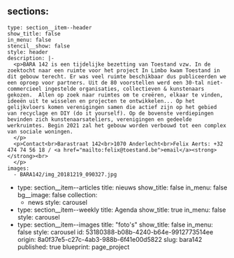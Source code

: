 sections:
  -
    type: section__item--header
    show_title: false
    in_menu: false
    stencil__show: false
    style: header
    description: |-
      <p>BARA 142 is een tijdelijke bezetting van Toestand vzw. In de zoektocht naar een ruimte voor het project In Limbo kwam Toestand in dit gebouw terecht. Er was veel ruimte beschikbaar dus publiceerden we een oproep voor partners. Uit de 80 voorstellen werd een 30-tal niet-commercieel ingestelde organisaties, collectieven & kunstenaars gekozen.  Allen op zoek naar ruimtes om te creëren, elkaar te vinden, ideeën uit te wisselen en projecten te ontwikkelen... Op het gelijkvloers komen verenigingen samen die actief zijn op het gebied van recyclage en DIY (do it yourself). Op de bovenste verdiepingen bevinden zich kunstenaarsateliers, verenigingen en gedeelde werkruimtes. Begin 2021 zal het gebouw worden verbouwd tot een complex van sociale woningen.
      </p>
      <p>Contact<br>Barastraat 142<br>1070 Anderlecht<br>Felix Aerts: +32 474 74 56 18 / <a href="mailto:felix@toestand.be">email</a><strong></strong><br>
      </p>
    images:
      - BARA142/img_20181219_090327.jpg
  -
    type: section__item--articles
    title: nieuws
    show_title: false
    in_menu: false
    bg__image: false
    collection:
      - news
    style: carousel
  -
    type: section__item--weekly
    title: Agenda
    show_title: true
    in_menu: false
    style: carousel
  -
    type: section__item--images
    title: "foto's"
    show_title: false
    in_menu: false
    style: carousel
id: 53180388-b08b-4240-b64e-9912773514ee
origin: 8a0f37e5-c27c-4ab3-988b-6f41e00d5822
slug: bara142
published: true
blueprint: page_project
